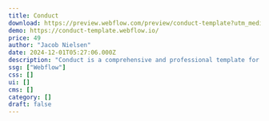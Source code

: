 ```yaml
---
title: Conduct
download: https://preview.webflow.com/preview/conduct-template?utm_medium=preview_link&utm_source=designer&utm_content=conduct-template&preview=0b6ee231ea3cd8cc2bef0e6c805075a7&workflow=preview
demo: https://conduct-template.webflow.io/
price: 49
author: "Jacob Nielsen"
date: 2024-12-01T05:27:06.000Z
description: "Conduct is a comprehensive and professional template for businesses, consultants and startups looking for a professional website. All the essential pages and CMS collection to get you started. Easy to setup and customize."
ssg: ["Webflow"]
css: []
ui: []
cms: []
category: []
draft: false
---
```

